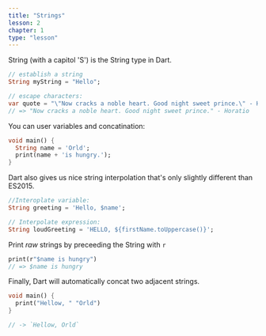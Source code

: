 ```yaml
---
title: "Strings"
lesson: 2
chapter: 1
type: "lesson"
---
```


String (with a capitol 'S') is the String type in Dart.

```dart
// establish a string
String myString = "Hello";

// escape characters:
var quote = "\"Now cracks a noble heart. Good night sweet prince.\" - Horatio";
// => "Now cracks a noble heart. Good night sweet prince." - Horatio
```

You can user variables and concatination: 
``` dart
void main() {
  String name = 'Orld';
  print(name + 'is hungry.');
}
```

Dart also gives us nice string interpolation that's only slightly different than ES2015. 

```dart
//Interoplate variable: 
String greeting = 'Hello, $name';

// Interpolate expression:
String loudGreeting = 'HELLO, ${firstName.toUppercase()}';
```

Print *raw* strings by preceeding the String with `r`

```dart
print(r"$name is hungry")
// => $name is hungry
```

Finally, Dart will automatically concat two adjacent strings.

``` dart
void main() {
  print("Hellow, " "Orld")
}

// -> `Hellow, Orld`
```